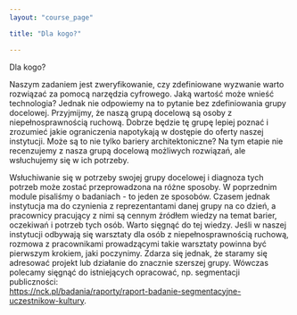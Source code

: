 ```yaml
---
layout: "course_page"

title: "Dla kogo?"

---
```


<div class="text-center screen-title">
Dla kogo?
</div>

<div class="screen-content">
  <p>
  Naszym zadaniem jest zweryfikowanie, czy zdefiniowane wyzwanie warto rozwiązać za pomocą narzędzia cyfrowego. Jaką wartość może wnieść technologia? Jednak nie odpowiemy na to pytanie bez zdefiniowania grupy docelowej. Przyjmijmy, że naszą grupą docelową są osoby z niepełnosprawnością ruchową. Dobrze będzie tę grupę lepiej poznać i zrozumieć jakie ograniczenia napotykają w dostępie do oferty naszej instytucji. Może są to nie tylko bariery architektoniczne? Na tym etapie nie recenzujemy z nasza grupą docelową możliwych rozwiązań, ale wsłuchujemy się w ich potrzeby. 
  </p>
  
  <p>
  Wsłuchiwanie się w potrzeby swojej grupy docelowej i diagnoza tych potrzeb może zostać przeprowadzona na różne sposoby. W poprzednim module pisaliśmy o badaniach - to jeden ze sposobów. Czasem jednak instytucja ma do czynienia z reprezentantami danej grupy na co dzień, a pracownicy pracujący z nimi są cennym źródłem wiedzy na temat barier, oczekiwań i potrzeb tych osób. Warto sięgnąć do tej wiedzy. Jeśli w naszej instytucji odbywają się warsztaty dla osób z niepełnosprawnością ruchową, rozmowa z pracownikami prowadzącymi takie warsztaty powinna być pierwszym krokiem, jaki poczynimy. Zdarza się jednak, że staramy się adresować projekt lub działanie do znacznie szerszej grupy. Wówczas polecamy sięgnąć do istniejących opracować, np. segmentacji publiczności:<br/>
<a class="content-link" target="_blank" href="https://nck.pl/badania/raporty/raport-badanie-segmentacyjne-uczestnikow-kultury">https://nck.pl/badania/raporty/raport-badanie-segmentacyjne-uczestnikow-kultury</a>.
  </p>
 
</div> 
